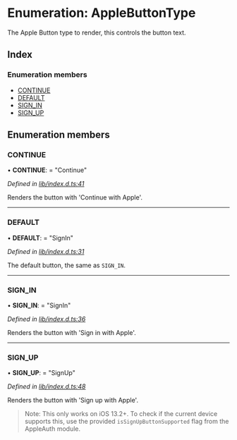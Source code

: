 
# Enumeration: AppleButtonType

The Apple Button type to render, this controls the button text.

## Index

### Enumeration members

* [CONTINUE](_lib_index_d_.applebuttontype.md#continue)
* [DEFAULT](_lib_index_d_.applebuttontype.md#default)
* [SIGN_IN](_lib_index_d_.applebuttontype.md#sign_in)
* [SIGN_UP](_lib_index_d_.applebuttontype.md#sign_up)

## Enumeration members

###  CONTINUE

• **CONTINUE**: = "Continue"

*Defined in [lib/index.d.ts:41](../../lib/index.d.ts#L41)*

Renders the button with 'Continue with Apple'.

___

###  DEFAULT

• **DEFAULT**: = "SignIn"

*Defined in [lib/index.d.ts:31](../../lib/index.d.ts#L31)*

The default button, the same as `SIGN_IN`.

___

###  SIGN_IN

• **SIGN_IN**: = "SignIn"

*Defined in [lib/index.d.ts:36](../../lib/index.d.ts#L36)*

Renders the button with 'Sign in with Apple'.

___

###  SIGN_UP

• **SIGN_UP**: = "SignUp"

*Defined in [lib/index.d.ts:48](../../lib/index.d.ts#L48)*

Renders the button with 'Sign up with Apple'.

> Note: This only works on iOS 13.2+. To check if the current device supports this, use the
provided `isSignUpButtonSupported` flag from the AppleAuth module.
